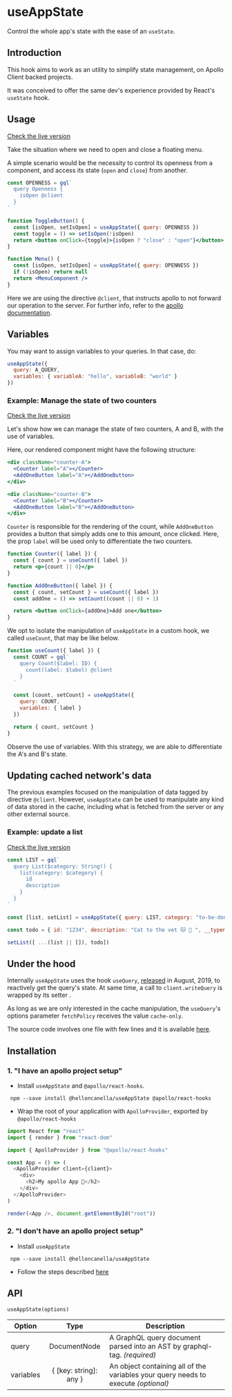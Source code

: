 # useAppState

Control the whole app's state with the ease of an `useState`.

## Introduction

This hook aims to work as an utility to simplify state management, on Apollo Client backed projects.

It was conceived to offer the same dev's experience provided by React's `useState` hook.

## Usage

[Check the live version](https://codesandbox.io/embed/toggling-menu-euqrk)

Take the situation where we need to open and close a floating menu.

A simple scenario would be the necessity to control its openness from a component, and access its state (`open` and `close`) from another.

```jsx
const OPENNESS = gql`
  query Openness {
    isOpen @client
  }
`

function ToggleButton() {
  const [isOpen, setIsOpen] = useAppState({ query: OPENNESS })
  const toggle = () => setIsOpen(!isOpen)
  return <button onClick={toggle}>{isOpen ? "close" : "open"}</button>
}

function Menu() {
  const [isOpen, setIsOpen] = useAppState({ query: OPENNESS })
  if (!isOpen) return null
  return <MenuComponent />
}
```

Here we are using the directive `@client`, that instructs apollo to not forward our operation to the server. For further info, refer to the [apollo documentation](https://www.apollographql.com/docs/react/essentials/local-state/).

## Variables

You may want to assign variables to your queries. In that case, do:

```jsx
useAppState({
  query: A_QUERY,
  variables: { variableA: "hello", variableB: "world" }
})
```

### Example: Manage the state of two counters

[Check the live version](https://codesandbox.io/embed/late-surf-wtjpb)

Let's show how we can manage the state of two counters, A and B, with the use of variables.

Here, our rendered component might have the following structure:

```jsx
<div className="counter-A">
  <Counter label="A"></Counter>
  <AddOneButton label="A"></AddOneButton>
</div>

<div className="counter-B">
  <Counter label="B"></Counter>
  <AddOneButton label="B"></AddOneButton>
</div>
```

`Counter` is responsible for the rendering of the count, while `AddOneButton` provides a button that simply adds one to this amount, once clicked. Here, the prop `label` will be used only to differentiate the two counters.

```jsx
function Counter({ label }) {
  const { count } = useCount({ label })
  return <p>{count || 0}</p>
}

function AddOneButton({ label }) {
  const { count, setCount } = useCount({ label })
  const addOne = () => setCount((count || 0) + 1)

  return <button onClick={addOne}>Add one</button>
}
```

We opt to isolate the manipulation of `useAppState` in a custom hook, we called `useCount`, that may be like below.

```jsx
function useCount({ label }) {
  const COUNT = gql`
    query Count($label: ID) {
      count(label: $label) @client
    }
  `

  const [count, setCount] = useAppState({
    query: COUNT,
    variables: { label }
  })

  return { count, setCount }
}
```

Observe the use of variables. With this strategy, we are able to differentiate the A's and B's state.

## Updating cached network's data

The previous examples focused on the manipulation of data tagged by directive `@client`. However, `useAppState` can be used to manipulate any kind of data stored in the cache, including what is fetched from the server or any other external source.

### Example: update a list

[Check the live version](https://codesandbox.io/embed/todolist-kyjel)

```jsx
const LIST = gql`
  query List($category: String!) {
    list(category: $category) {
      id
      description      
    }
  }
`

const [list, setList] = useAppState({ query: LIST, category: "to-be-done" })

const todo = { id: "1234", description: "Cat to the vet 🐱 🏥‍ ", __typename: "Item" }

setList([ ...(list || []), todo])
```

## Under the hood

Internally `useAppState` uses the hook `useQuery`, [released](https://blog.apollographql.com/apollo-client-now-with-react-hooks-676d116eeae2) in August, 2019, to reactively get the query's state. At same time, a call to `client.writeQuery` is wrapped by its setter .

As long as we are only interested in the cache manipulation, the `useQuery`'s options parameter `fetchPolicy` receives the value `cache-only`.

The source code involves one file with few lines and it is available [here](https://github.com/helloncanella/useAppState/blob/master/src/useAppState.js).

## Installation

### 1. "I have an apollo project setup"

- Install `useAppState` and `@apollo/react-hooks`.

```
 npm --save install @helloncanella/useAppState @apollo/react-hooks
```

- Wrap the root of your application with `ApolloProvider`, exported by `@apollo/react-hooks`

```js
import React from "react"
import { render } from "react-dom"

import { ApolloProvider } from "@apollo/react-hooks"

const App = () => (
  <ApolloProvider client={client}>
    <div>
      <h2>My apollo App 🚀</h2>
    </div>
  </ApolloProvider>
)

render(<App />, document.getElementById("root"))
```

### 2. "I don't have an apollo project setup"

- Install `useAppState`

```
 npm --save install @helloncanella/useAppState
```

- Follow the steps described [here](https://www.apollographql.com/docs/react/essentials/get-started/)

## API

`useAppState(options)`

| Option    |          Type          | Description                                                                        |
| --------- | :--------------------: | ---------------------------------------------------------------------------------- |
| query     |      DocumentNode      | A GraphQL query document parsed into an AST by graphql-tag. _(required)_           |
| variables | { [key: string]: any } | An object containing all of the variables your query needs to execute _(optional)_ |
